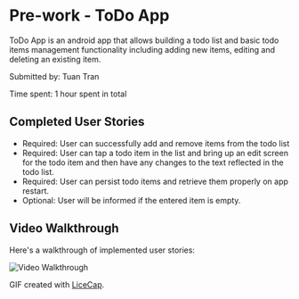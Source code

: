 # Pre-work - ToDo App

ToDo App is an android app that allows building a todo list and basic todo items management functionality including adding new items, editing and deleting an existing item.

Submitted by: Tuan Tran

Time spent: 1 hour spent in total

## Completed User Stories
- Required: User can successfully add and remove items from the todo list
- Required: User can tap a todo item in the list and bring up an edit screen for the todo item and then have any changes to the text reflected in the todo list.
- Required: User can persist todo items and retrieve them properly on app restart.
- Optional: User will be informed if the entered item is empty.

## Video Walkthrough 
Here's a walkthrough of implemented user stories:

<img src='http://i1055.photobucket.com/albums/s506/TuanTranGremsy/todoApp%202_zpseqingvvp.gif' width='' alt='Video Walkthrough' />

GIF created with [LiceCap](http://www.cockos.com/licecap/).



